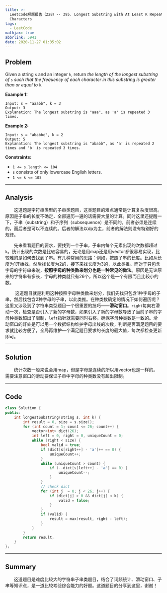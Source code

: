 ```yaml
---
title: >-
  LeetCode解题报告（228）-- 395. Longest Substring with At Least K Repeating
  Characters
tags:
  - LeetCode
mathjax: true
abbrlink: 5941
date: 2020-11-27 01:35:02
---
```


## Problem

Given a string `s` and an integer `k`, return *the length of the longest substring of* `s` *such that the frequency of each character in this substring is greater than or equal to* `k`.

<!-- more -->

**Example 1:**

```
Input: s = "aaabb", k = 3
Output: 3
Explanation: The longest substring is "aaa", as 'a' is repeated 3 times.
```

**Example 2:**

```
Input: s = "ababbc", k = 2
Output: 5
Explanation: The longest substring is "ababb", as 'a' is repeated 2 times and 'b' is repeated 3 times.
```

**Constraints:**

- `1 <= s.length <= 104`
- `s` consists of only lowercase English letters.
- `1 <= k <= 105`

------

## Analysis

&emsp;&emsp;这道题是字符串类型的子串类题目，这类题目的难点通常是计算复杂度很高。原因是子串的长度不确定，全部遍历一遍的话需要大量的计算。同时这里还提醒一下，子串（substring）和子序列（subsequence）是不同的，前者必须是连续的，而后者是可以不连续的。后者的解法以dp为主，前者的解法则没有特别好的规律。

&emsp;&emsp;先来看看题目的要求，要找到一个子串，子串内每个元素出现的次数都超过`k`。统计出现的次数是比较容易的，无论是用map还是用vector都很容易实现，比较难的是如何去找到子串。有几种常用的思路：例如，按照子串的长度。比如从长度为1开始找，然后找长度为2的，接下来找长度为3的，以此类推。而对于只包含字母的字符串来说，**按照字母的种类数来划分也是一种常见的做法**。原因是无论原来的字符串有多长，字母的种类就只有26个，所以这个是一个有限而且比较小的数。

&emsp;&emsp; 这道题目就是利用这种按照字母种类数来划分，我们先找只包含1种字母的子串，然后找包含2种字母的子串，以此类推。在种类数确定的情况下如何遍历呢？这里又涉及到了字符串类型题目一个很重要的技巧——**滑动窗口**。`right`每向右滑动一次，检查是否引入了新的字母数，如果引入了新的字母数导致了当前子串的字母种类数超出了限制，`left`指针就需要同时右移，确保字母种类数是一致的。滑动窗口的好处是可以用一个数据结构维护字母出线的次数，判断是否满足题目的要求就比较方便了，全局再维护一个满足题目要求的长度的最大值，每次都检查更新即可。

------

## Solution

&emsp;&emsp;统计次数一般来说会用map，但是字母是连续的所以用vector也是一样的。需要注意窗口的滑动要保证子串中字母的种类数没有超出限制。

------

## Code

```c++
class Solution {
public:
    int longestSubstring(string s, int k) {
        int result = 0, size = s.size();
        for (int count = 1; count <= 26; count++) {
            vector<int> dict(26);
            int left = 0, right = 0, uniqueCount = 0;
            while (right < size) {
                bool valid = true;
                if (dict[s[right++] - 'a']++ == 0) {
                    uniqueCount++;
                }
                while (uniqueCount > count) {
                    if (--dict[s[left++] - 'a'] == 0) {
                        uniqueCount--;
                    }
                }
                // check dict
                for (int j  = 0; j < 26; j++) {
                    if (dict[j] > 0 && dict[j] < k) {
                        valid = false;
                    }
                }
                if (valid) {
                    result = max(result, right - left);
                }
            }
        }
        return result;
    }
};
```

------

## Summary

&emsp;&emsp;这道题目是难度比较大的字符串子串类题目，结合了词频统计、滑动窗口、子串等知识点，是一道比较考验综合能力的好题。这道题目的分享到这里，谢谢！
